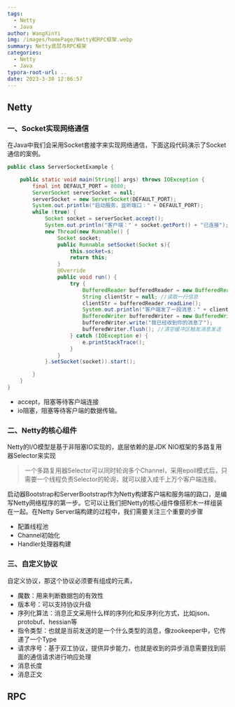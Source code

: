 ```yaml
---
tags:
  - Netty
  - Java
author: WangXinYi
img: /images/homePage/Netty和RPC框架.webp
summary: Netty底层与RPC框架
categories:
  - Netty
  - Java
typora-root-url: ..
date: 2023-3-30 12:06:57
---
```


## Netty

### 一、Socket实现网络通信

在Java中我们会采用Socket套接字来实现网络通信，下面这段代码演示了Socket通信的案例。

```java
public class ServerSocketExample {

    public static void main(String[] args) throws IOException {
        final int DEFAULT_PORT = 8080;
        ServerSocket serverSocket = null;
        serverSocket = new ServerSocket(DEFAULT_PORT);
        System.out.println("启动服务，监听端口：" + DEFAULT_PORT);
        while (true) {
            Socket socket = serverSocket.accept();
            System.out.println("客户端：" + socket.getPort() + "已连接");
            new Thread(new Runnable() {
                Socket socket;
                public Runnable setSocket(Socket s){
                    this.socket=s;
                    return this;
                }
                @Override
                public void run() {
                    try {
                        BufferedReader bufferedReader = new BufferedReader(new InputStreamReader(socket.getInputStream()));
                        String clientStr = null; //读取一行信息
                        clientStr = bufferedReader.readLine();
                        System.out.println("客户端发了一段消息：" + clientStr);
                        BufferedWriter bufferedWriter = new BufferedWriter(new OutputStreamWriter(socket.getOutputStream()));
                        bufferedWriter.write("我已经收到你的消息了");
                        bufferedWriter.flush(); //清空缓冲区触发消息发送
                    } catch (IOException e) {
                        e.printStackTrace();
                    }
                }
            }.setSocket(socket)).start();

        }
    }
}
```

+ accept，阻塞等待客户端连接
+ io阻塞，阻塞等待客户端的数据传输。

### 二、Netty的核心组件

Netty的I/O模型是基于非阻塞IO实现的，底层依赖的是JDK NIO框架的多路复用器Selector来实现

> 一个多路复用器Selector可以同时轮询多个Channel，采用epoll模式后，只需要一个线程负责Selector的轮询，就可以接入成千上万个客户端连接。

启动器Bootstrap和ServerBootstrap作为Netty构建客户端和服务端的路口，是编写Netty网络程序的第一步。它可以让我们把Netty的核心组件像搭积木一样组装在一起。在Netty Server端构建的过程中，我们需要关注三个重要的步骤

+ 配置线程池
+ Channel初始化
+ Handler处理器构建

### 三、自定义协议

自定义协议，那这个协议必须要有组成的元素，

+ 魔数：用来判断数据包的有效性
+ 版本号：可以支持协议升级
+ 序列化算法：消息正文采用什么样的序列化和反序列化方式，比如json、protobuf、hessian等
+ 指令类型：也就是当前发送的是一个什么类型的消息，像zookeeper中，它传递了一个Type
+ 请求序号：基于双工协议，提供异步能力，也就是收到的异步消息需要找到前面的通信请求进行响应处理
+ 消息长度
+ 消息正文



## RPC

